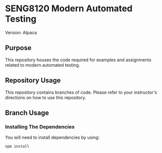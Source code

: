 # SENG8120 Modern Automated Testing

Version: Alpaca

## Purpose

This repository houses the code required for examples and assignments related to modern automated testing.

## Repository Usage

This repository contains branches of code. Please refer to your instructor's directions on how to use this repository.

## Branch Usage

### Installing The Dependencies

You will need to install dependencies by using:

```bash
npm install

